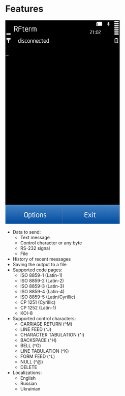 # Features

![RFterm promo](/gfx/rfterm_promo_en.gif)

* Data to send:
  * Text message
  * Control character or any byte
  * RS-232 signal
  * File
* History of recent messages
* Saving the output to a file
* Supported code pages:
  * ISO 8859-1 (Latin-1)
  * ISO 8859-2 (Latin-2)
  * ISO 8859-3 (Latin-3)
  * ISO 8859-4 (Latin-4)
  * ISO 8859-5 (Latin/Cyrillic)
  * CP 1251 (Cyrillic)
  * CP 1252 (Latin-1)
  * KOI-8
* Supported control characters:
  * CARRIAGE RETURN (^M)
  * LINE FEED (^J)
  * CHARACTER TABULATION (^I)
  * BACKSPACE (^H)
  * BELL (^G)
  * LINE TABULATION (^K)
  * FORM FEED (^L)
  * NULL (^@)
  * DELETE
* Localizations:
  * English
  * Russian
  * Ukrainian